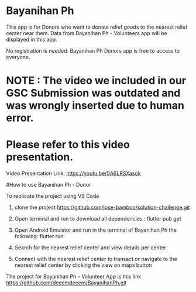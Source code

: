 # Bayanihan Ph

This app is for Donors who want to donate relief goods to the nearest relief center near them.
Data from Bayanihan Ph - Volunteers app will be displayed in this app.

No registration is needed. Bayanihan Ph Donors app is free to access to everyone.



# NOTE : The video we included in our GSC Submission was outdated and was wrongly inserted due to human error.
#        Please refer to this video presentation.
Video Presentation Link: https://youtu.be/0A6LRSXasok


#How to use Bayanihan Ph - Donor

To replicate the project using VS Code

1. clone the project
https://github.com/jose-bamboo/solution-challenge.git

2. Open terminal and run to download all dependencies : flutter pub get

3. Open Android Emulator and run in the terminal of Bayanihan Ph the following: flutter run

5. Search for the nearest relief center and view details per center

6. Connect with the nearest relief center to transact or navigate to the nearest relief center
by clicking the view on maps button


The project for Bayanihan Ph - Volunteer App is this link
https://github.com/deeemdeeem/BayanihanPh.git